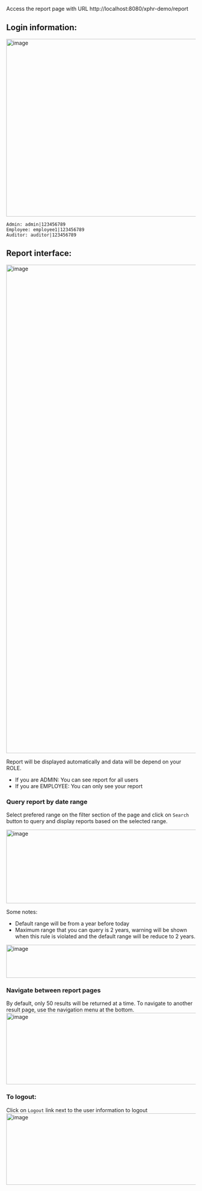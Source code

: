 Access the report page with URL http://localhost:8080/xphr-demo/report

## Login information:
<img width="1002" height="472" alt="image" src="https://github.com/user-attachments/assets/c9f49ec3-8fbe-498c-92e3-bb1b992b0381" />

```
Admin: admin|123456789
Employee: employee1|123456789
Auditor: auditor|123456789
```

## Report interface:
<img width="2736" height="1298" alt="image" src="https://github.com/user-attachments/assets/2516f407-5565-40a4-a100-eca97ae6b0db" />

Report will be displayed automatically and data will be depend on your ROLE.

- If you are ADMIN: You can see report for all users
- If you are EMPLOYEE: You can only see your report

### Query report by date range
Select prefered range on the filter section of the page and click on `Search` button to query and display reports based on the selected range.

<img width="1506" height="196" alt="image" src="https://github.com/user-attachments/assets/6eb5dd46-3e4e-459a-86fa-00905357a430" />

Some notes:
- Default range will be from a year before today
- Maximum range that you can query is 2 years, warning will be shown when this rule is violated and the default range will be reduce to 2 years.

<img width="2036" height="88" alt="image" src="https://github.com/user-attachments/assets/de17cc20-4693-4728-bbfc-4e720c7344c9" />

### Navigate between report pages
By default, only 50 results will be returned at a time. To navigate to another result page, use the navigation menu at the bottom.
<img width="924" height="190" alt="image" src="https://github.com/user-attachments/assets/3a8a6f65-2c99-437e-8fcd-5459ef3d87a3" />

### To logout:
Click on `Logout` link next to the user information to logout
<img width="604" height="190" alt="image" src="https://github.com/user-attachments/assets/4617353c-8360-4b35-aa0a-ccb7485a6d86" />
